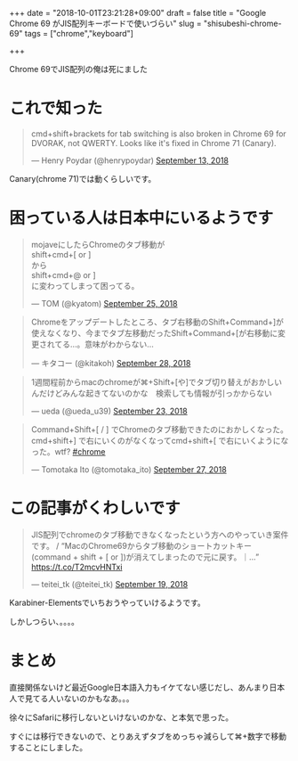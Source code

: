 +++
date = "2018-10-01T23:21:28+09:00"
draft = false
title = "Google Chrome 69 がJIS配列キーボードで使いづらい"
slug = "shisubeshi-chrome-69"
tags = ["chrome","keyboard"]

+++

Chrome 69でJIS配列の俺は死にました

<!--more-->


# これで知った

<blockquote class="twitter-tweet" data-lang="en"><p lang="en" dir="ltr">cmd+shift+brackets for tab switching is also broken in Chrome 69 for DVORAK, not QWERTY. Looks like it&#39;s fixed in Chrome 71 (Canary).</p>&mdash; Henry Poydar (@henrypoydar) <a href="https://twitter.com/henrypoydar/status/1040237180348715013?ref_src=twsrc%5Etfw">September 13, 2018</a></blockquote>
<script async src="https://platform.twitter.com/widgets.js" charset="utf-8"></script>

Canary(chrome 71)では動くらしいです。

# 困っている人は日本中にいるようです

<blockquote class="twitter-tweet" data-lang="en"><p lang="ja" dir="ltr">mojaveにしたらChromeのタブ移動が<br>shift+cmd+[ or ]<br>から<br>shift+cmd+@ or ]<br>に変わってしまって困ってる。</p>&mdash; TOM (@kyatom) <a href="https://twitter.com/kyatom/status/1044443523418742785?ref_src=twsrc%5Etfw">September 25, 2018</a></blockquote>
<script async src="https://platform.twitter.com/widgets.js" charset="utf-8"></script>

<blockquote class="twitter-tweet" data-lang="en"><p lang="ja" dir="ltr">Chromeをアップデートしたところ、タブ右移動のShift+Command+]が使えなくなり、今までタブ左移動だったShift+Command+[が右移動に変更されてる…。意味がわからない…</p>&mdash; キタコー (@kitakoh) <a href="https://twitter.com/kitakoh/status/1045593985111093248?ref_src=twsrc%5Etfw">September 28, 2018</a></blockquote>
<script async src="https://platform.twitter.com/widgets.js" charset="utf-8"></script>

<blockquote class="twitter-tweet" data-lang="en"><p lang="ja" dir="ltr">1週間程前からmacのchromeが⌘+Shift+[や]でタブ切り替えがおかしいんだけどみんな起きてないのかな　検索しても情報が引っかからない</p>&mdash; ueda (@ueda_u39) <a href="https://twitter.com/ueda_u39/status/1043854866777395201?ref_src=twsrc%5Etfw">September 23, 2018</a></blockquote>
<script async src="https://platform.twitter.com/widgets.js" charset="utf-8"></script>

<blockquote class="twitter-tweet" data-lang="en"><p lang="ja" dir="ltr">Command+Shift+[ / ] でChromeのタブ移動できたのにおかしくなった。cmd+shift+] で右にいくのがなくなってcmd+shift+[ で右にいくようになった。wtf? <a href="https://twitter.com/hashtag/chrome?src=hash&amp;ref_src=twsrc%5Etfw">#chrome</a></p>&mdash; Tomotaka Ito (@tomotaka_ito) <a href="https://twitter.com/tomotaka_ito/status/1045273679670607872?ref_src=twsrc%5Etfw">September 27, 2018</a></blockquote>
<script async src="https://platform.twitter.com/widgets.js" charset="utf-8"></script>


# この記事がくわしいです

<blockquote class="twitter-tweet" data-lang="en"><p lang="ja" dir="ltr">JIS配列でchromeのタブ移動できなくなったという方へのやっていき案件です。 / “MacのChrome69からタブ移動のショートカットキー(command + shift + [ or ])が消えてしまったので元に戻す。｜…” <a href="https://t.co/T2mcvHNTxi">https://t.co/T2mcvHNTxi</a></p>&mdash; teitei_tk (@teitei_tk) <a href="https://twitter.com/teitei_tk/status/1042260807281598464?ref_src=twsrc%5Etfw">September 19, 2018</a></blockquote>
<script async src="https://platform.twitter.com/widgets.js" charset="utf-8"></script>


Karabiner-Elementsでいちおうやっていけるようです。

しかしつらい、。。。。

# まとめ


直接関係ないけど最近Google日本語入力もイケてない感じだし、あんまり日本人で見てる人いないのかもなあ。。。

徐々にSafariに移行しないといけないのかな、と本気で思った。

すぐには移行できないので、とりあえずタブをめっちゃ減らして⌘+数字で移動することにしました。

<script type="text/javascript" src="/js/prism.js" async></script>
